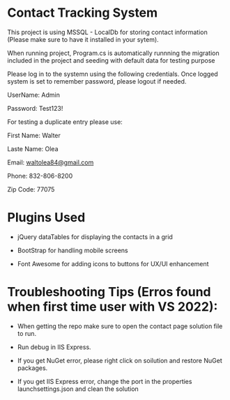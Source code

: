 # Contact Tracking System

This project is using MSSQL - LocalDb for storing contact information (Please make sure to have it installed in your sytem).

When running project, Program.cs is automatically runnning the migration included in the project and seeding with default data for testing purpose

Please log in to the systemn using the following credentials. Once logged system is set to remember password, please logout if needed.

UserName: Admin

Password: Test123!

For testing a duplicate entry please use: 

First Name: Walter	

Laste Name: Olea	

Email: waltolea84@gmail.com	

Phone: 832-806-8200	

Zip Code: 77075

# Plugins Used

* jQuery dataTables for displaying the contacts in a grid

* BootStrap for handling mobile screens

* Font Awesome for adding icons to buttons for UX/UI enhancement

# Troubleshooting Tips (Erros found when first time user with VS 2022): 

* When getting the repo make sure to open the contact page solution file to run. 

* Run debug in IIS Express. 

* If you get NuGet error, please right click on soilution and restore NuGet packages.

* If you get IIS Express error, change the port in the properties launchsettings.json and clean the solution